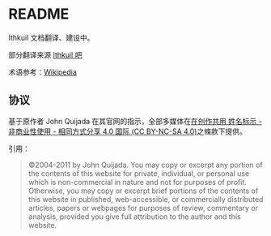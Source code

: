 # README

Ithkuil 文档翻译、建设中。

部分翻译来源 [Ithkuil 吧](https://tieba.baidu.com/f?kw=ithkuil)

术语参考：[Wikipedia](https://www.wikipedia.org)

## 协议

基于原作者 John Quijada 在其官网的指示，全部多媒体在[在创作共用 姓名标示 - 非商业性使用 - 相同方式分享 4.0 国际 (CC BY-NC-SA 4.0)](https://creativecommons.org/licenses/by-nc-sa/4.0/deed.zh)之條款下提供。

引用：

> ©2004-2011 by John Quijada. You may copy or excerpt any portion of the contents of this website for private, individual, or personal use which is non-commercial in nature and not for purposes of profit. Otherwise, you may copy or excerpt brief portions of the contents of this website in published, web-accessible, or commercially distributed articles, papers or webpages for purposes of review, commentary or analysis, provided you give full attribution to the author and this website.